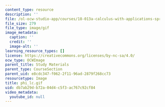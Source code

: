 ```yaml
---
content_type: resource
description: ''
file: /ol-ocw-studio-app/courses/18-013a-calculus-with-applications-spring-2005/db7ab29db72a04d4c5f3ac767c92cf84_phi_lc.gif
file_size: 279
file_type: image/gif
image_metadata:
  caption: ''
  credit: ''
  image-alt: ''
learning_resource_types: []
license: https://creativecommons.org/licenses/by-nc-sa/4.0/
ocw_type: OCWImage
parent_title: Study Materials
parent_type: CourseSection
parent_uid: e8cdc347-f062-2f11-96ad-2879f268cc73
resourcetype: Image
title: phi_lc.gif
uid: db7ab29d-b72a-04d4-c5f3-ac767c92cf84
video_metadata:
  youtube_id: null
---
```

